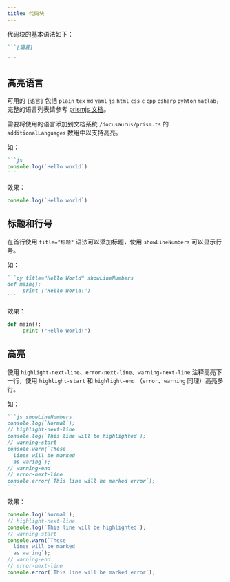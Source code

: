 ```yaml
---
title: 代码块
---
```


代码块的基本语法如下：

````md
```[语言]

```
````

## 高亮语言

可用的 `[语言]` 包括 `plain` `tex` `md` `yaml` `js` `html` `css` `c` `cpp` `csharp` `pyhton` `matlab`，完整的语言列表请参考 [prismjs 文档](https://prismjs.com/#supported-languages)。

需要将使用的语言添加到文档系统 `/docusaurus/prism.ts` 的 `additionalLanguages` 数组中以支持高亮。

如：

````md
```js
console.log(`Hello world`)
```
````

效果：

```js
console.log(`Hello world`)
```

## 标题和行号

在首行使用 `title="标题"` 语法可以添加标题，使用 `showLineNumbers` 可以显示行号。

如：

````md
```py title="Hello World" showLineNumbers
def main():
     print ("Hello World!")
```
````

效果：

```py title="Hello World" showLineNumbers
def main():
     print ("Hello World!")
```

## 高亮

使用 `highlight-next-line`、`error-next-line`、`warning-next-line` 注释高亮下一行，使用 `highlight-start` 和 `highlight-end` （`error`、`warning` 同理）高亮多行。

如：

````md
```js showLineNumbers
console.log(`Normal`);
// highlight-next-line
console.log(`This line will be highlighted`);
// warning-start
console.warn(`These
  lines will be marked
  as waring`);
// warning-end
// error-next-line
console.error(`This line will be marked error`);
```
````

效果：

```js showLineNumbers
console.log(`Normal`);
// highlight-next-line
console.log(`This line will be highlighted`);
// warning-start
console.warn(`These
  lines will be marked
  as waring`);
// warning-end
// error-next-line
console.error(`This line will be marked error`);
```
